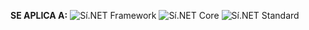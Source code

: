 <Token>**SE APLICA A:** ![Sí](media/yes-icon.png).NET Framework ![Sí](media/yes-icon.png).NET Core ![Sí](media/yes-icon.png).NET Standard </Token>